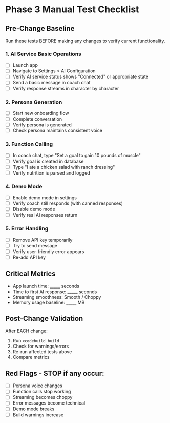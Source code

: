 # Phase 3 Manual Test Checklist

## Pre-Change Baseline
Run these tests BEFORE making any changes to verify current functionality.

### 1. AI Service Basic Operations
- [ ] Launch app
- [ ] Navigate to Settings > AI Configuration
- [ ] Verify AI service status shows "Connected" or appropriate state
- [ ] Send a basic message in coach chat
- [ ] Verify response streams in character by character

### 2. Persona Generation
- [ ] Start new onboarding flow
- [ ] Complete conversation
- [ ] Verify persona is generated
- [ ] Check persona maintains consistent voice

### 3. Function Calling
- [ ] In coach chat, type "Set a goal to gain 10 pounds of muscle"
- [ ] Verify goal is created in database
- [ ] Type "I ate a chicken salad with ranch dressing"
- [ ] Verify nutrition is parsed and logged

### 4. Demo Mode
- [ ] Enable demo mode in settings
- [ ] Verify coach still responds (with canned responses)
- [ ] Disable demo mode
- [ ] Verify real AI responses return

### 5. Error Handling
- [ ] Remove API key temporarily
- [ ] Try to send message
- [ ] Verify user-friendly error appears
- [ ] Re-add API key

## Critical Metrics
- App launch time: _____ seconds
- Time to first AI response: _____ seconds
- Streaming smoothness: Smooth / Choppy
- Memory usage baseline: _____ MB

## Post-Change Validation
After EACH change:
1. Run `xcodebuild build`
2. Check for warnings/errors
3. Re-run affected tests above
4. Compare metrics

## Red Flags - STOP if any occur:
- [ ] Persona voice changes
- [ ] Function calls stop working
- [ ] Streaming becomes choppy
- [ ] Error messages become technical
- [ ] Demo mode breaks
- [ ] Build warnings increase